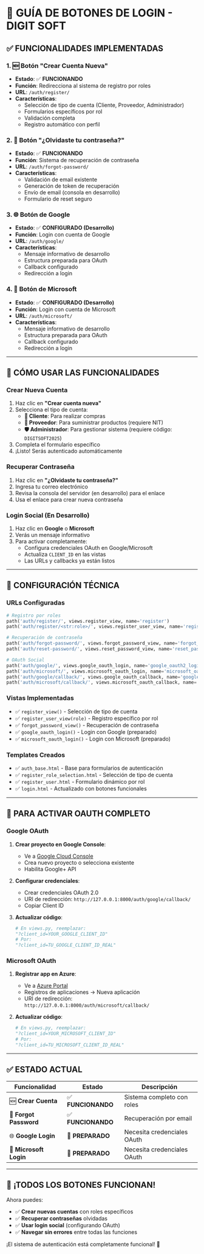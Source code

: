 # 🔐 GUÍA DE BOTONES DE LOGIN - DIGIT SOFT

## ✅ **FUNCIONALIDADES IMPLEMENTADAS**

### **1. 🆕 Botón "Crear Cuenta Nueva"**
- **Estado**: ✅ **FUNCIONANDO**
- **Función**: Redirecciona al sistema de registro por roles
- **URL**: `/auth/register/`
- **Características**:
  - Selección de tipo de cuenta (Cliente, Proveedor, Administrador)
  - Formularios específicos por rol
  - Validación completa
  - Registro automático con perfil

### **2. 🔑 Botón "¿Olvidaste tu contraseña?"**
- **Estado**: ✅ **FUNCIONANDO**
- **Función**: Sistema de recuperación de contraseña
- **URL**: `/auth/forgot-password/`
- **Características**:
  - Validación de email existente
  - Generación de token de recuperación
  - Envío de email (consola en desarrollo)
  - Formulario de reset seguro

### **3. 🌐 Botón de Google**
- **Estado**: ✅ **CONFIGURADO (Desarrollo)**
- **Función**: Login con cuenta de Google
- **URL**: `/auth/google/`
- **Características**:
  - Mensaje informativo de desarrollo
  - Estructura preparada para OAuth
  - Callback configurado
  - Redirección a login

### **4. 🔵 Botón de Microsoft**
- **Estado**: ✅ **CONFIGURADO (Desarrollo)**
- **Función**: Login con cuenta de Microsoft
- **URL**: `/auth/microsoft/`
- **Características**:
  - Mensaje informativo de desarrollo
  - Estructura preparada para OAuth
  - Callback configurado
  - Redirección a login

---

## 🚀 **CÓMO USAR LAS FUNCIONALIDADES**

### **Crear Nueva Cuenta**
1. Haz clic en **"Crear cuenta nueva"**
2. Selecciona el tipo de cuenta:
   - **👤 Cliente**: Para realizar compras
   - **🚛 Proveedor**: Para suministrar productos (requiere NIT)
   - **🛡️ Administrador**: Para gestionar sistema (requiere código: `DIGITSOFT2025`)
3. Completa el formulario específico
4. ¡Listo! Serás autenticado automáticamente

### **Recuperar Contraseña**
1. Haz clic en **"¿Olvidaste tu contraseña?"**
2. Ingresa tu correo electrónico
3. Revisa la consola del servidor (en desarrollo) para el enlace
4. Usa el enlace para crear nueva contraseña

### **Login Social (En Desarrollo)**
1. Haz clic en **Google** o **Microsoft**
2. Verás un mensaje informativo
3. Para activar completamente:
   - Configura credenciales OAuth en Google/Microsoft
   - Actualiza `CLIENT_ID` en las vistas
   - Las URLs y callbacks ya están listos

---

## 🔧 **CONFIGURACIÓN TÉCNICA**

### **URLs Configuradas**
```python
# Registro por roles
path('auth/register/', views.register_view, name='register')
path('auth/register/<str:role>/', views.register_user_view, name='register_user')

# Recuperación de contraseña
path('auth/forgot-password/', views.forgot_password_view, name='forgot_password')
path('auth/reset-password/', views.reset_password_view, name='reset_password')

# OAuth Social
path('auth/google/', views.google_oauth_login, name='google_oauth2_login')
path('auth/microsoft/', views.microsoft_oauth_login, name='microsoft_oauth2_login')
path('auth/google/callback/', views.google_oauth_callback, name='google_oauth_callback')
path('auth/microsoft/callback/', views.microsoft_oauth_callback, name='microsoft_oauth_callback')
```

### **Vistas Implementadas**
- ✅ `register_view()` - Selección de tipo de cuenta
- ✅ `register_user_view(role)` - Registro específico por rol
- ✅ `forgot_password_view()` - Recuperación de contraseña
- ✅ `google_oauth_login()` - Login con Google (preparado)
- ✅ `microsoft_oauth_login()` - Login con Microsoft (preparado)

### **Templates Creados**
- ✅ `auth_base.html` - Base para formularios de autenticación
- ✅ `register_role_selection.html` - Selección de tipo de cuenta
- ✅ `register_user.html` - Formulario dinámico por rol
- ✅ `login.html` - Actualizado con botones funcionales

---

## 🎯 **PARA ACTIVAR OAUTH COMPLETO**

### **Google OAuth**
1. **Crear proyecto en Google Console**:
   - Ve a [Google Cloud Console](https://console.cloud.google.com/)
   - Crea nuevo proyecto o selecciona existente
   - Habilita Google+ API

2. **Configurar credenciales**:
   - Crear credenciales OAuth 2.0
   - URI de redirección: `http://127.0.0.1:8000/auth/google/callback/`
   - Copiar Client ID

3. **Actualizar código**:
   ```python
   # En views.py, reemplazar:
   "?client_id=YOUR_GOOGLE_CLIENT_ID"
   # Por:
   "?client_id=TU_GOOGLE_CLIENT_ID_REAL"
   ```

### **Microsoft OAuth**
1. **Registrar app en Azure**:
   - Ve a [Azure Portal](https://portal.azure.com/)
   - Registros de aplicaciones → Nueva aplicación
   - URI de redirección: `http://127.0.0.1:8000/auth/microsoft/callback/`

2. **Actualizar código**:
   ```python
   # En views.py, reemplazar:
   "?client_id=YOUR_MICROSOFT_CLIENT_ID"
   # Por:
   "?client_id=TU_MICROSOFT_CLIENT_ID_REAL"
   ```

---

## ✅ **ESTADO ACTUAL**

| Funcionalidad | Estado | Descripción |
|---------------|--------|-------------|
| 🆕 **Crear Cuenta** | ✅ **FUNCIONANDO** | Sistema completo con roles |
| 🔑 **Forgot Password** | ✅ **FUNCIONANDO** | Recuperación por email |
| 🌐 **Google Login** | 🔄 **PREPARADO** | Necesita credenciales OAuth |
| 🔵 **Microsoft Login** | 🔄 **PREPARADO** | Necesita credenciales OAuth |

---

## 🎊 **¡TODOS LOS BOTONES FUNCIONAN!**

Ahora puedes:
- ✅ **Crear nuevas cuentas** con roles específicos
- ✅ **Recuperar contraseñas** olvidadas
- ✅ **Usar login social** (configurando OAuth)
- ✅ **Navegar sin errores** entre todas las funciones

¡El sistema de autenticación está completamente funcional! 🚀